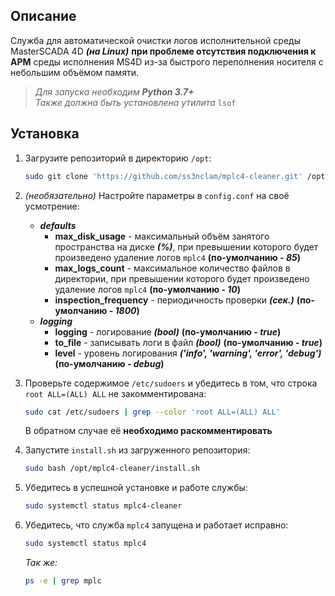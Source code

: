 ## Описание
Служба для автоматической очистки логов исполнительной среды MasterSCADA 4D ***(на Linux)*** **при проблеме отсутствия подключения к АРМ** среды исполнения MS4D из-за быстрого переполнения носителя с небольшим объёмом памяти.
> *Для запуска необходим **Python 3.7+***
> <br>
> *Также должна быть установлена утилита* `lsof`


## Установка
1. Загрузите репозиторий в директорию `/opt`:
    ```sh
    sudo git clone 'https://github.com/ss3nclam/mplc4-cleaner.git' /opt
    ```

2. *(необязательно)* Настройте параметры в `config.conf` на своё усмотрение:
    - ***defaults***
        - **max_disk_usage** - максимальный объём занятого пространства на диске ***(%)***, при превышении которого будет произведено удаление логов `mplc4` **(по-умолчанию - *85*)**
        - **max_logs_count** - максимальное количество файлов в директории, при превышении которого будет произведено удаление логов `mplc4` **(по-умолчанию - *10*)**
        - **inspection_frequency** - периодичность проверки ***(сек.)*** **(по-умолчанию - *1800*)**
    - ***logging***
        - **logging** - логирование ***(bool)*** **(по-умолчанию - *true*)**
        - **to_file** - записывать логи в файл ***(bool)*** **(по-умолчанию - *true*)**
        - **level** - уровень логирования ***('info', 'warning', 'error', 'debug')*** **(по-умолчанию - *debug*)**

3. Проверьте содержимое `/etc/sudoers` и убедитесь в том, что строка `root ALL=(ALL) ALL` не закомментирована:
    ```sh
    sudo cat /etc/sudoers | grep --color 'root ALL=(ALL) ALL'
    ```
    В обратном случае её **необходимо раскомментировать**

3. Запустите `install.sh` из загруженного репозитория:
    ```sh
    sudo bash /opt/mplc4-cleaner/install.sh
    ```

4. Убедитесь в успешной установке и работе службы:
    ```sh
    sudo systemctl status mplc4-cleaner
    ```

5. Убедитесь, что служба `mplc4` запущена и работает исправно:
    ```sh
    sudo systemctl status mplc4
    ```
    *Так же:*
    ```sh
    ps -e | grep mplc
    ```
